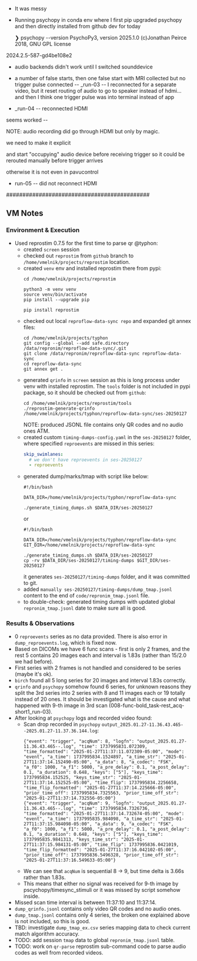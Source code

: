 * It was messy
* Running psychopy in conda env where I first pip upgraded psychopy
  and then directly installed from github dev for today

  ❯ psychopy --version
PsychoPy3, version 2025.1.0 (c)Jonathan Peirce 2018, GNU GPL license

2024.2.5-587-gd4be108e2

* audio backends didn't work until I switched sounddevice


* a number of false starts, then one false start with MRI collected
  but no trigger pulse connected
  -- _run-03 -- I reconnected for a separate video, but it reset
  routing of audio to go to speaker instead of hdmi... and then I
  think one trigger pulse was into terminal instead of app

* _run-04 -- reconnected HDMI

 seems worked --

 NOTE: audio recording did go through HDMI but only by magic.

 we need to make it explicit

 and start "occupying" audio device before receiving trigger so it
 could be rerouted manually before trigger arrives

 otherwise it is not even in pavucontrol

* run-05 -- did not reconnect HDMI

############################################
## VM Notes 

### Environment & Execution
- Used reprostim 0.7.5 for the first time to parse qr @typhon:
  - created `screen` session
  - checked out `reprostim` from `github` branch to `/home/vmelnik/projects/reprostim` location.
  - created `venv` env and installed reprostim there from pypi:
    ```shell
    cd /home/vmelnik/projects/reprostim
      
    python3 -m venv venv
    source venv/bin/activate
    pip install --upgrade pip 
    
    pip install reprostim
    ``` 
  - checked out local `reproflow-data-sync repo` and expanded git annex files:
    ```shell
    cd /home/vmelnik/projects/typhon
    git config --global --add safe.directory /data/repronim/reproflow-data-sync/.git
    git clone /data/repronim/reproflow-data-sync reproflow-data-sync
    cd reproflow-data-sync
    git annex get .
    ```
  - generated `qrinfo` in `screen` session as this is long process under venv 
    with installed reprostim. The `tools` folder is not included in pypi
    package, so it should be checked out from `github`:
      ```shell
      cd /home/vmelnik/projects/reprostim/tools
      ./reprostim-generate-qrinfo /home/vmelnik/projects/typhon/reproflow-data-sync/ses-20250127
      ```
    NOTE: produced JSONL file contains only QR codes and no audio ones ATM.
  - created custom `timing-dumps-config.yaml` in the `ses-20250127` folder, 
    where specified `reproevents` are missed in this series:
    ```yaml
    skip_swimlanes:
      # we don't have reproevents in ses-20250127
      - reproevents
    ```
  - generated dump/marks/tmap with script like below:
    ```shell
    #!/bin/bash

    DATA_DIR=/home/vmelnik/projects/typhon/reproflow-data-sync

    ./generate_timing_dumps.sh $DATA_DIR/ses-20250127
    ```
    or
    ```shell
    #!/bin/bash

    DATA_DIR=/home/vmelnik/projects/typhon/reproflow-data-sync
    GIT_DIR=/home/vmelnik/projects/reproflow-data-sync

    ./generate_timing_dumps.sh $DATA_DIR/ses-20250127
    cp -rv $DATA_DIR/ses-20250127/timing-dumps $GIT_DIR/ses-20250127
    ```
    it generates `ses-20250127/timing-dumps` folder, and it was committed to git.
  - added `manually ses-20250127/timing-dumps/dump_tmap.jsonl` content to the 
    end of `code/repronim_tmap.jsonl` file.
  - to double-check: generated timing dumps with updated global `repronim_tmap.jsonl`
    date to make sure all is good.
  
### Results & Observations

- 0 `reproevents` series as no data provided. There is also error in 
  `dump_reproevents.log`, which is fixed now.
- Based on DICOMs we have 6 func scans - first is only 2 frames, and the rest 5
  contains 20 images each and interval is 1.83s (rather than 15/2.0 we had before).
- First series with 2 frames is not handled and considered to be series (maybe it's ok).
- `birch` found all 5 long series for 20 images and interval 1.83s correctly.
- `qrinfo` and `psychopy` somehow found 6 series, for unknown reasons they 
  split the 3rd series into 2 series with 8 and 11 images each or 19 
  totally instead of 20 ones. It should be investigated what is the cause and what
  happened with 9-th image in 3rd scan (008-func-bold_task-rest_acq-short1_run-03).
- After looking at `psychopy` logs and recorded video found:
  - Scan drop recorded in `psychopy` `output_2025.01.27-11.36.43.465--2025.01.27-11.37.36.144.log`:
    ```jsonl
    {"event": "trigger", "acqNum": 8, "logfn": "output_2025.01.27-11.36.43.465--.log", "time": 1737995831.072309, "time_formatted": "2025-01-27T11:37:11.072309-05:00", "mode": "event", "a_time": 1737995834.1524897, "a_time_str": "2025-01-27T11:37:14.152490-05:00", "a_data": 8, "a_codec": "FSK", "a_f0": 1000, "a_f1": 5000, "a_pre_delay": 0.1, "a_post_delay": 0.1, "a_duration": 0.648, "keys": ["5"], "keys_time": 1737995834.152525, "keys_time_str": "2025-01-27T11:37:14.152525-05:00", "time_flip": 1737995834.2256658, "time_flip_formatted": "2025-01-27T11:37:14.225666-05:00", "prior_time_off": 1737995834.7325563, "prior_time_off_str": "2025-01-27T11:37:14.732556-05:00"}
    {"event": "trigger", "acqNum": 9, "logfn": "output_2025.01.27-11.36.43.465--.log", "time": 1737995834.7326736, "time_formatted": "2025-01-27T11:37:14.732674-05:00", "mode": "event", "a_time": 1737995835.984098, "a_time_str": "2025-01-27T11:37:15.984098-05:00", "a_data": 9, "a_codec": "FSK", "a_f0": 1000, "a_f1": 5000, "a_pre_delay": 0.1, "a_post_delay": 0.1, "a_duration": 0.648, "keys": ["5"], "keys_time": 1737995835.9841313, "keys_time_str": "2025-01-27T11:37:15.984131-05:00", "time_flip": 1737995836.0421019, "time_flip_formatted": "2025-01-27T11:37:16.042102-05:00", "prior_time_off": 1737995836.5496328, "prior_time_off_str": "2025-01-27T11:37:16.549633-05:00"}
    ```
  - We can see that `acqNum` is sequential 8 -> 9, but time delta is 3.66s rather than 1.83s. 
  - This means that either no signal was received for 9-th image by pscychopy/timesync_stimuli or it was missed by script somehow inside. 
- Missed scan time interval is between 11:37:10 and 11:37:14.
- `dump_qrinfo.jsonl` contains only video QR codes and no audio ones.
- `dump_tmap.jsonl` contains only 4 series, the broken one explained above is not 
   included, so this is good.
- TBD: investigate `dump_tmap_ex.csv` series mapping data to check current 
  match algorithm accuracy.
- TODO: add session `tmap` data to global `repronim_tmap.jsonl` table.
- TODO: work on `qr-parse` reprostim sub-command code to parse audio codes as 
  well from recorded videos.